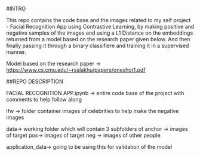 #INTRO

This repo contains the code base and the images related to my self project - Facial Recognition App using Contrastive Learning, 
by making positive and negative samples of the images and using a L1 Distance on the embeddings returned from a model based on the research paper given below. And then finally passing it through a binary classifiere and training it in a supervised manner.

Model based on the research paper -> https://www.cs.cmu.edu/~rsalakhu/papers/oneshot1.pdf

##REPO DESCRIPTION

FACIAL RECOGNITION APP.ipynb -> entire code base of the project with comments to help follow along

lfw -> folder container images of celebrities to help make the negative images

data-> working folder which will contain 3 subfolders of
	anchor -> images of target
	pos-> images of target
	neg -> images of other people

application_data-> going to be using this for validation of the model
